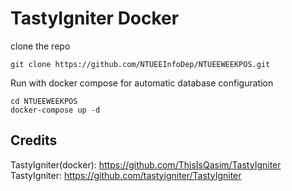 # TastyIgniter Docker

clone the repo

    git clone https://github.com/NTUEEInfoDep/NTUEEWEEKPOS.git

Run with docker compose for automatic database configuration

    cd NTUEEWEEKPOS
    docker-compose up -d

## Credits

TastyIgniter(docker): https://github.com/ThisIsQasim/TastyIgniter
TastyIgniter: https://github.com/tastyigniter/TastyIgniter
